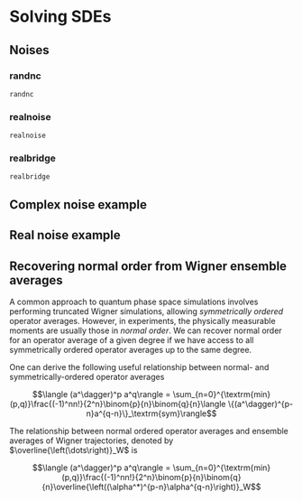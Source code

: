 # Solving SDEs

## Noises

### randnc
```@docs
randnc
```

### realnoise
```@docs
realnoise
```
### realbridge
```@docs
realbridge
```

## Complex noise example

## Real noise example

## Recovering normal order from Wigner ensemble averages
A common approach to quantum phase space simulations involves performing truncated Wigner simulations, allowing _symmetrically ordered_ operator averages.
However, in experiments, the physically measurable moments are usually those in _normal order_. We can recover normal order for an operator average of a given degree if we have access to all symmetrically ordered operator averages up to the same degree.

One can derive the following useful relationship between normal- and symmetrically-ordered operator averages

```math
\langle (a^\dagger)^p a^q\rangle = \sum_{n=0}^{\textrm{min}(p,q)}\frac{(-1)^nn!}{2^n}\binom{p}{n}\binom{q}{n}\langle \{(a^\dagger)^{p-n}a^{q-n}\}_\textrm{sym}\rangle
```

The relationship between normal ordered operator averages and ensemble averages of Wigner trajectories, denoted by $\overline{\left(\dots\right)}_W$ is

```math
\langle (a^\dagger)^p a^q\rangle = \sum_{n=0}^{\textrm{min}(p,q)}\frac{(-1)^nn!}{2^n}\binom{p}{n}\binom{q}{n}\overline{\left((\alpha^*)^{p-n}\alpha^{q-n}\right)}_W
```
